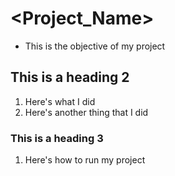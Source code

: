 # <Project_Name>

- This is the objective of my project

## This is a heading 2

1. Here's what I did
2. Here's another thing that I did

### This is a heading 3

1. Here's how to run my project
